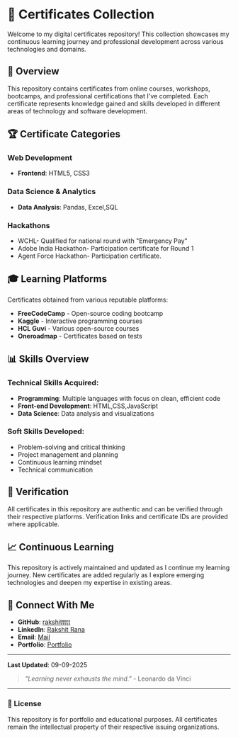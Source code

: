 # 📜 Certificates Collection

Welcome to my digital certificates repository! This collection showcases my continuous learning journey and professional development across various technologies and domains.

## 🎯 Overview

This repository contains certificates from online courses, workshops, bootcamps, and professional certifications that I've completed. Each certificate represents knowledge gained and skills developed in different areas of technology and software development.

## 🏆 Certificate Categories

### Web Development
- **Frontend**: HTML5, CSS3

### Data Science & Analytics
- **Data Analysis**: Pandas, Excel,SQL

### Hackathons
- WCHL- Qualified for national round with "Emergency Pay"
- Adobe India Hackathon- Participation certificate for Round 1
- Agent Force Hackathon- Participation certificate.

## 🎓 Learning Platforms

Certificates obtained from various reputable platforms:

- **FreeCodeCamp** - Open-source coding bootcamp
- **Kaggle** - Interactive programming courses
- **HCL Guvi** - Various open-source courses
- **Oneroadmap** - Certificates based on tests

## 📊 Skills Overview

### Technical Skills Acquired:
- **Programming**: Multiple languages with focus on clean, efficient code
- **Front-end Development**: HTML,CSS,JavaScript
- **Data Science**: Data analysis and visualizations

### Soft Skills Developed:
- Problem-solving and critical thinking
- Project management and planning
- Continuous learning mindset
- Technical communication


## 🔗 Verification

All certificates in this repository are authentic and can be verified through their respective platforms. Verification links and certificate IDs are provided where applicable.

## 📈 Continuous Learning

This repository is actively maintained and updated as I continue my learning journey. New certificates are added regularly as I explore emerging technologies and deepen my expertise in existing areas.

## 🤝 Connect With Me

- **GitHub**: [rakshittttt](https://github.com/rakshittttt)
- **LinkedIn**: [Rakshit Rana](www.linkedin.com/in/rakshit-rana-3baba0280)
- **Email**: [Mail](rakshitrana412@gmail.com)
- **Portfolio**: [Portfolio](https://personal-portfolio-weld-alpha.vercel.app/)


---

**Last Updated**: 09-09-2025

> *"Learning never exhausts the mind."* - Leonardo da Vinci

---

### 📜 License

This repository is for portfolio and educational purposes. All certificates remain the intellectual property of their respective issuing organizations.
